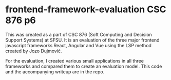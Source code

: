 # frontend-framework-evaluation CSC 876 p6

This was created as a part of CSC 876 (Soft Computing and Decision Support Systems) at SFSU. 
It is an evaluation of the three major frontend javascript frameworks React, Angular and Vue using the LSP method created by Jozo Dujmović.

For the evaluation, I created various small applications in all three frameworks and compared them to create an evaluation model. This code and the accompanying writeup are in the repo.
